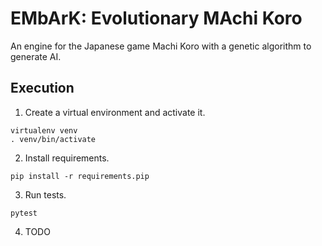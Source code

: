# EMbArK: Evolutionary MAchi Koro

An engine for the Japanese game Machi Koro with a genetic algorithm to generate
AI.

## Execution

1. Create a virtual environment and activate it.

```
virtualenv venv
. venv/bin/activate
```

2. Install requirements.

```
pip install -r requirements.pip
```

3. Run tests.

```
pytest
```

4. TODO

